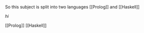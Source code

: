 So this subject is split into two languages [[Prolog]] and [[Haskell]]

*hi*




[[Prolog]]
[[Haskell]]

